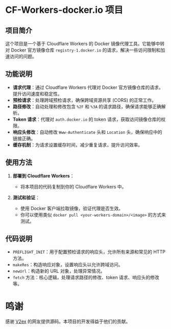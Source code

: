 # CF-Workers-docker.io 项目

## 项目简介

这个项目是一个基于 Cloudflare Workers 的 Docker 镜像代理工具。它能够中转对 Docker 官方镜像仓库 `registry-1.docker.io` 的请求，解决一些访问限制和加速访问的问题。

## 功能说明

- **请求代理**：通过 Cloudflare Workers 代理对 Docker 官方镜像仓库的请求，提升访问速度和稳定性。
- **预检请求**：处理跨域预检请求，确保跨域资源共享 (CORS) 的正常工作。
- **路径修改**：自动处理和修改包含 `%2F` 和 `%3A` 的请求路径，确保请求能够正确解析。
- **Token 请求**：代理对 `auth.docker.io` 的 token 请求，获取访问镜像仓库的权限。
- **响应头修改**：自动修改 `Www-Authenticate` 头和 `Location` 头，确保响应中的链接正确。
- **缓存机制**：为请求设置缓存时间，减少重复请求，提升访问效率。

## 使用方法

1. **部署到 Cloudflare Workers**：
   - 将本项目的代码复制到你的 Cloudflare Workers 中。

2. **测试和验证**：
   - 使用 Docker 客户端拉取镜像，验证代理是否生效。
   - 你可以使用类似 `docker pull <your-workers-domain>/<image>` 的方式来测试。

## 代码说明

- `PREFLIGHT_INIT`：用于配置预检请求的响应头，允许所有来源和常见的 HTTP 方法。
- `makeRes`：构造响应对象，设置响应头以允许跨域访问。
- `newUrl`：构造新的 URL 对象，处理异常情况。
- `fetch` 方法：核心逻辑，处理请求路径的修改、token 请求、响应头的修改等。

# 鸣谢

感谢 [V2ex](https://global.v2ex.com/t/1007922) 的网友提供源码。本项目的开发得益于他们的贡献。

